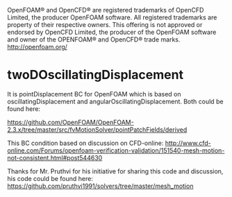 OpenFOAM® and OpenCFD® are registered trademarks of OpenCFD Limited, the producer OpenFOAM software. All registered trademarks are property of their respective owners.
This offering is not approved or endorsed by OpenCFD Limited, the producer of the OpenFOAM software and owner of the OPENFOAM® and OpenCFD® trade marks.
http://openfoam.org/

# twoDOscillatingDisplacement
It is pointDisplacement BC for OpenFOAM which is based on oscillatingDisplacement and angularOscillatingDisplacement.
Both could be found here:

 https://github.com/OpenFOAM/OpenFOAM-2.3.x/tree/master/src/fvMotionSolver/pointPatchFields/derived


This BC condition based on discussion on CFD-online: http://www.cfd-online.com/Forums/openfoam-verification-validation/151540-mesh-motion-not-consistent.html#post544630

Thanks for Mr. Pruthvi for his initiative for sharing this code and discussion, his code could be found here: https://github.com/pruthvi1991/solvers/tree/master/mesh_motion

